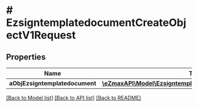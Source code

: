 # # EzsigntemplatedocumentCreateObjectV1Request

## Properties

Name | Type | Description | Notes
------------ | ------------- | ------------- | -------------
**aObjEzsigntemplatedocument** | [**\eZmaxAPI\Model\EzsigntemplatedocumentRequestCompound[]**](EzsigntemplatedocumentRequestCompound.md) |  |

[[Back to Model list]](../../README.md#models) [[Back to API list]](../../README.md#endpoints) [[Back to README]](../../README.md)
